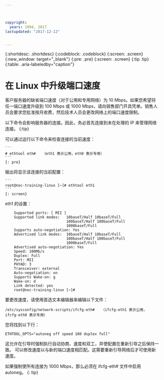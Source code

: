 ```yaml
---



copyright:
  years: 1994, 2017
lastupdated: "2017-12-12"


---
```


{:shortdesc: .shortdesc}
{:codeblock: .codeblock}
{:screen: .screen}
{:new_window: target="_blank"}
{:pre: .pre}
{:screen: .screen}
{:tip .tip}
{:table: .aria-labeledby="caption"}

# 在 Linux 中升级端口速度

客户服务器的缺省端口速度（对于公用和专用网络）为 10 Mbps。如果您希望将任一端口速度升级到 100 Mbps 或 1000 Mbps，请向销售部门开具凭单。销售人员会要求您批准按月收费，然后技术人员会更改网络上的端口速度限制。

以下命令会影响服务器的连接。因此，务必首先连接到未在处理的 IP 来管理网络连接。
{:tip}

可以通过运行以下命令来检查连接的当前速度：

    ```
    # ethtool eth#   （eth1 表示公用，eth0 表示专用）
    ```
    {: pre}

输出将显示该连接的当前配置：

    ```
    root@noc-training-linux [~]# ethtool eth1
    ```
    {: screen}

eth1 的设置：

        Supported ports: [ MII ]
        Supported link modes:   10baseT/Half 10baseT/Full
                                100baseT/Half 100baseT/Full
                                1000baseT/Full
        Supports auto-negotiation: Yes
        Advertised link modes:  10baseT/Half 10baseT/Full
                                100baseT/Half 100baseT/Full
                                1000baseT/Full
        Advertised auto-negotiation: Yes
        Speed: 100Mb/s
        Duplex: Full
        Port: MII
        PHYAD: 3
        Transceiver: external
        Auto-negotiation: on
        Supports Wake-on: g
        Wake-on: d
        Link detected: yes
        root@noc-training-linux [~]#

要更改速度，请使用首选文本编辑器来编辑以下文件：

    /etc/sysconfig/network-scripts/ifcfg-eth#   （ifcfg-eth1 表示公用，ifcfg-eth0 表示专用）

您将找到以下行：

    ETHTOOL_OPTS="autoneg off speed 100 duplex full"

这允许在引导时强制执行自动协商、速度和双工，并使配置在重新引导之后保持一致。
可以修改速度以与新的端口速度相匹配。这需要重新引导网络后才可使用新速度。

如果强制使所有连接为 1000 Mbps，那么必须在 ifcfg-eth# 文件中启用 autoneg。
{: tip}
